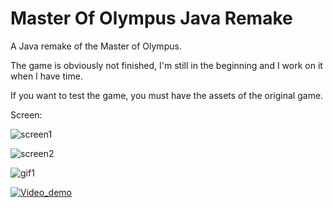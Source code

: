 # Master Of Olympus Java Remake



A Java remake of the Master of Olympus.

The game is obviously not finished, I'm still in the beginning and I work on it when I have time.

If you want to test the game, you must have the assets of the original game.

Screen:

![screen1](https://user-images.githubusercontent.com/35780830/147518417-3dfa6090-5884-4543-b703-dbb30441f186.png)

![screen2](https://user-images.githubusercontent.com/35780830/147518503-a2fd7a00-e998-447f-8b94-b40799b6ee8d.png)

![gif1](https://user-images.githubusercontent.com/35780830/147775930-33918ebe-1d27-4827-b22f-cbd48b47d607.gif)

[![Video_demo](https://img.youtube.com/vi/wYyd9aGLR6o/0.jpg)](https://youtu.be/wYyd9aGLR6o)
